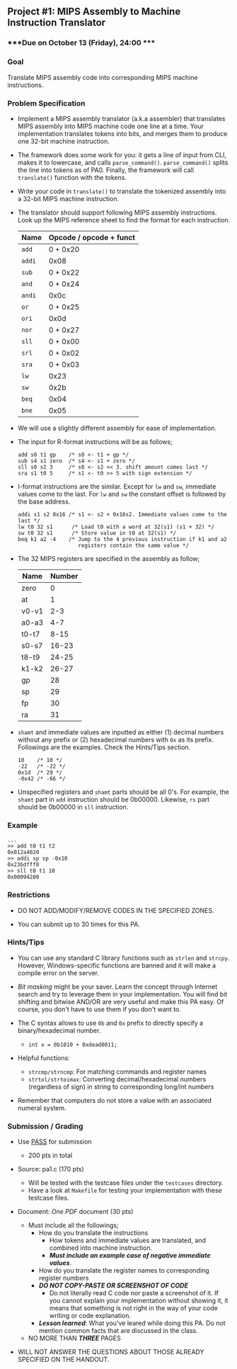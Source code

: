 ## Project #1: MIPS Assembly to Machine Instruction Translator

### ***Due on October 13 (Friday), 24:00 ***

### Goal

Translate MIPS assembly code into corresponding MIPS machine instructions.


### Problem Specification

- Implement a MIPS assembly translator (a.k.a assembler) that translates MIPS assembly into MIPS machine code one line at a time. Your implementation translates tokens into bits, and merges them to produce one 32-bit machine instruction.


- The framework does some work for you: it gets a line of input from CLI, makes it to lowercase, and calls `parse_command()`. `parse_command()` splits the line into tokens as of PA0. Finally, the framework will call `translate()` function with the tokens.

- Write your code in `translate()` to translate the tokenized assembly into a 32-bit MIPS machine instruction.

- The translator should support following MIPS assembly instructions. Look up the MIPS reference sheet to find the format for each instruction.

  | Name   | Opcode / opcode + funct |
  | ------ | ----------------------- |
  | `add`  | 0 + 0x20                |
  | `addi` | 0x08                    |
  | `sub`  | 0 + 0x22                |
  | `and`  | 0 + 0x24                |
  | `andi` | 0x0c                    |
  | `or`   | 0 + 0x25                |
  | `ori`  | 0x0d                    |
  | `nor`  | 0 + 0x27                |
  | `sll`  | 0 + 0x00                |
  | `srl`  | 0 + 0x02                |
  | `sra`  | 0 + 0x03                |
  | `lw`   | 0x23                    |
  | `sw`   | 0x2b                    |
  | `beq`  | 0x04                    |
  | `bne`  | 0x05                    |

- We will use a slightly different assembly for ease of implementation.

- The input for R-format instructions will be as follows;
  ```
  add s0 t1 gp    /* s0 <- t1 + gp */
  sub s4 s1 zero  /* s4 <- s1 + zero */
  sll s0 s2 3     /* s0 <- s2 << 3. shift amount comes last */
  sra s1 t0 5     /* s1 <- t0 >> 5 with sign extension */
  ```

- I-format instructions are the similar. Except for `lw` and `sw`, immediate values come to the last. For `lw` and `sw` the constant offset is followed by the base address.
  ```
  addi s1 s2 0x16 /* s1 <- s2 + 0x16s2. Immediate values come to the last */
  lw t0 32 s1      /* Load t0 with a word at 32(s1) (s1 + 32) */
  sw t0 32 s1      /* Store value in t0 at 32(s1) */
  beq k1 a2 -4    /* Jump to the 4 previous instruction if k1 and a2
                     registers contain the same value */
  ```

- The 32 MIPS registers are specified in the assembly as follow;

  | Name   | Number |
  | ------ | ------ |
  | zero   | 0      |
  | at     | 1      |
  | v0-v1  | 2-3    |
  | a0-a3  | 4-7    |
  | t0-t7  | 8-15   |
  | s0-s7  | 16-23  |
  | t8-t9  | 24-25  |
  | k1-k2  | 26-27  |
  | gp     | 28     |
  | sp     | 29     |
  | fp     | 30     |
  | ra     | 31     |

- `shamt` and immediate values are inputted as either (1) decimal numbers without any prefix or (2) hexadecimal numbers with `0x` as its prefix. Followings are the examples. Check the Hints/Tips section.
  ```
  10    /* 10 */
  -22   /* -22 */
  0x1d  /* 29 */
  -0x42 /* -66 */
  ```

- Unspecified registers and `shamt` parts should be all 0's. For example, the `shamt` part in `add` instruction should be 0b00000. Likewise, `rs` part should be 0b00000 in `sll` instruction.


### Example
```
...
>> add t0 t1 t2
0x012a4020
>> addi sp sp -0x10
0x23bdfff0
>> sll t0 t1 10
0x00094280
```

### Restrictions

- DO NOT ADD/MODIFY/REMOVE CODES IN THE SPECIFIED ZONES.

- You can submit up to 30 times for this PA.


### Hints/Tips

- You can use any standard C library functions such as `strlen` and `strcpy`. However, Windows-specific functions are banned and it will make a compile error on the server.

- *Bit masking* might be your saver. Learn the concept through Internet search and try to leverage them in your implementation. You will find bit shifting and bitwise AND/OR are very useful and make this PA easy. Of course, you don't have to use them if you don't want to.

- The C syntax allows to use `0b` and `0x` prefix to directly specify a binary/hexadecimal number.
  - `int x = 0b1010 + 0xdead0011;`

- Helpful functions:
  - `strcmp/strncmp`: For matching commands and register names
  - `strtol/strtoimax`: Converting decimal/hexadecimal numbers (regardless of sign) in string to corresponding long/int numbers

- Remember that computers do not store a value with an associated numeral system.


### Submission / Grading

- Use [PASS](https://sslab.ajou.ac.kr/pass) for submission
  - 200 pts in total

- Source: pa1.c (170 pts)
  - Will be tested with the testcase files under the `testcases` directory.
  - Have a look at `Makefile` for testing your implementation with these testcase files.

- Document: *One PDF* document (30 pts)
  - Must include all the followings;
    - How do you translate the instructions
      - How tokens and immediate values are translated, and combined into machine instruction.
      - ***Must include an example case of negative immediate values***.
    - How do you translate the register names to corresponding register numbers
    - ***DO NOT COPY-PASTE OR SCREENSHOT OF CODE***
      - Do not literally read C code nor paste a screenshot of it. If you cannot explain your implementation without showing it, it means that something is not right in the way of your code writing or code explanation.
    - ***Lesson learned***: What you've leared while doing this PA. Do not mention common facts that are discussed in the class.
  - NO MORE THAN ***THREE*** PAGES

- WILL NOT ANSWER THE QUESTIONS ABOUT THOSE ALREADY SPECIFIED ON THE HANDOUT.

